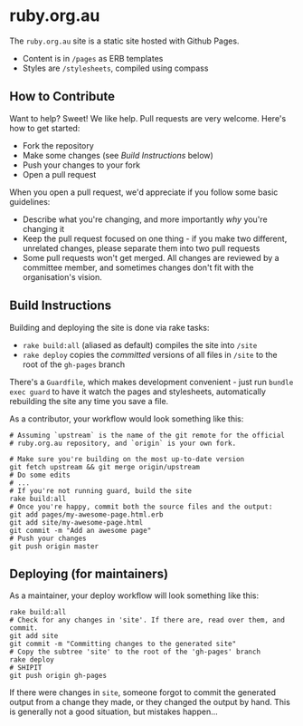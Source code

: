 # ruby.org.au

The `ruby.org.au` site is a static site hosted with Github Pages.

* Content is in `/pages` as ERB templates
* Styles are `/stylesheets`, compiled using compass

## How to Contribute

Want to help? Sweet! We like help. Pull requests are very welcome. Here's how
to get started:

* Fork the repository
* Make some changes (see _Build Instructions_ below)
* Push your changes to your fork
* Open a pull request

When you open a pull request, we'd appreciate if you follow some basic
guidelines:

* Describe what you're changing, and more importantly _why_ you're changing it
* Keep the pull request focused on one thing - if you make two different,
  unrelated changes, please separate them into two pull requests
* Some pull requests won't get merged. All changes are reviewed by a committee
  member, and sometimes changes don't fit with the organisation's vision.

## Build Instructions

Building and deploying the site is done via rake tasks:

* `rake build:all` (aliased as default) compiles the site into `/site`
* `rake deploy` copies the _committed_ versions of all files in `/site` to the
  root of the `gh-pages` branch

There's a `Guardfile`, which makes development convenient - just run `bundle
exec guard` to have it watch the pages and stylesheets, automatically
rebuilding the site any time you save a file.

As a contributor, your workflow would look something like this:

```
# Assuming `upstream` is the name of the git remote for the official
# ruby.org.au repository, and `origin` is your own fork.

# Make sure you're building on the most up-to-date version
git fetch upstream && git merge origin/upstream
# Do some edits
# ...
# If you're not running guard, build the site
rake build:all
# Once you're happy, commit both the source files and the output:
git add pages/my-awesome-page.html.erb
git add site/my-awesome-page.html
git commit -m "Add an awesome page"
# Push your changes
git push origin master
```

## Deploying (for maintainers)

As a maintainer, your deploy workflow will look something like this:

```
rake build:all
# Check for any changes in 'site'. If there are, read over them, and commit.
git add site
git commit -m "Committing changes to the generated site"
# Copy the subtree 'site' to the root of the 'gh-pages' branch
rake deploy
# SHIPIT
git push origin gh-pages
```

If there were changes in `site`, someone forgot to commit the generated output
from a change they made, or they changed the output by hand. This is generally
not a good situation, but mistakes happen...
